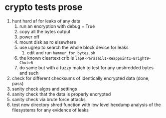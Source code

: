 # crypto tests prose
1. hunt hard af for leaks of any data
   1. run an encryption with debug = True
   2. copy all the bytes output
   3. power off
   4. mount disk as ro elsewhere
   5. use ugrep to search the whole block device for leaks
      1. edit and run `hammer_for_bytes.sh`
   6. the known cleartext crib is `lap9-Parasail1-Reappoint1-Bright9-Chute6`
   7. do same but with a fuzzy match to test for any unshredded bytes and such
2. check for different checksums of identically encrypted data (done, pass)
3. sanity check algos and settings
4. sanity check that the data is properly encrypted
5. sanity check via brute force attacks
6. test new directory shred function with low level hexdump analysis of the filesystems for any evidence of leaks